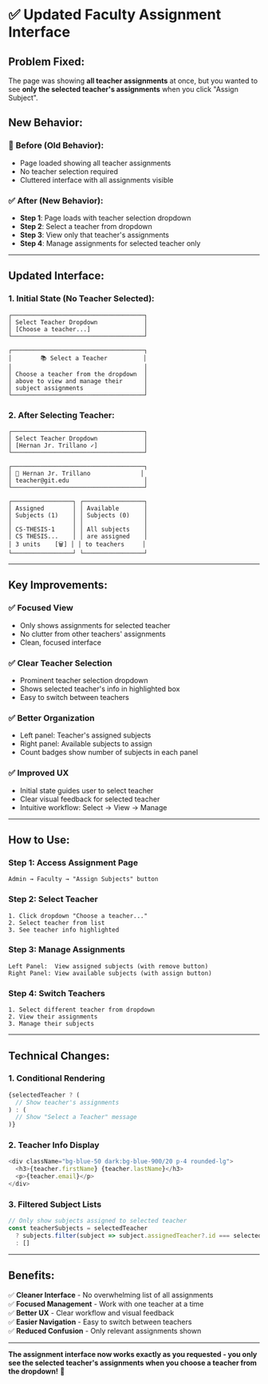 # ✅ Updated Faculty Assignment Interface

## Problem Fixed:
The page was showing **all teacher assignments** at once, but you wanted to see **only the selected teacher's assignments** when you click "Assign Subject".

## New Behavior:

### 🔄 **Before (Old Behavior):**
- Page loaded showing all teacher assignments
- No teacher selection required
- Cluttered interface with all assignments visible

### ✅ **After (New Behavior):**
- **Step 1**: Page loads with teacher selection dropdown
- **Step 2**: Select a teacher from dropdown
- **Step 3**: View only that teacher's assignments
- **Step 4**: Manage assignments for selected teacher only

---

## Updated Interface:

### 1. **Initial State** (No Teacher Selected):
```
┌─────────────────────────────────────┐
│ Select Teacher Dropdown             │
│ [Choose a teacher...]               │
└─────────────────────────────────────┘

┌─────────────────────────────────────┐
│        📚 Select a Teacher          │
│                                     │
│ Choose a teacher from the dropdown  │
│ above to view and manage their      │
│ subject assignments                 │
└─────────────────────────────────────┘
```

### 2. **After Selecting Teacher**:
```
┌─────────────────────────────────────┐
│ Select Teacher Dropdown             │
│ [Hernan Jr. Trillano ✓]             │
└─────────────────────────────────────┘

┌─────────────────────────────────────┐
│ 👤 Hernan Jr. Trillano              │
│ teacher@git.edu                     │
└─────────────────────────────────────┘

┌─────────────────┐ ┌─────────────────┐
│ Assigned        │ │ Available       │
│ Subjects (1)    │ │ Subjects (0)    │
│                 │ │                 │
│ CS-THESIS-1     │ │ All subjects    │
│ CS THESIS...    │ │ are assigned    │
│ 3 units    [🗑] │ │ to teachers     │
└─────────────────┘ └─────────────────┘
```

---

## Key Improvements:

### ✅ **Focused View**
- Only shows assignments for selected teacher
- No clutter from other teachers' assignments
- Clean, focused interface

### ✅ **Clear Teacher Selection**
- Prominent teacher selection dropdown
- Shows selected teacher's info in highlighted box
- Easy to switch between teachers

### ✅ **Better Organization**
- Left panel: Teacher's assigned subjects
- Right panel: Available subjects to assign
- Count badges show number of subjects in each panel

### ✅ **Improved UX**
- Initial state guides user to select teacher
- Clear visual feedback for selected teacher
- Intuitive workflow: Select → View → Manage

---

## How to Use:

### Step 1: Access Assignment Page
```
Admin → Faculty → "Assign Subjects" button
```

### Step 2: Select Teacher
```
1. Click dropdown "Choose a teacher..."
2. Select teacher from list
3. See teacher info highlighted
```

### Step 3: Manage Assignments
```
Left Panel:  View assigned subjects (with remove button)
Right Panel: View available subjects (with assign button)
```

### Step 4: Switch Teachers
```
1. Select different teacher from dropdown
2. View their assignments
3. Manage their subjects
```

---

## Technical Changes:

### 1. **Conditional Rendering**
```typescript
{selectedTeacher ? (
  // Show teacher's assignments
) : (
  // Show "Select a Teacher" message
)}
```

### 2. **Teacher Info Display**
```typescript
<div className="bg-blue-50 dark:bg-blue-900/20 p-4 rounded-lg">
  <h3>{teacher.firstName} {teacher.lastName}</h3>
  <p>{teacher.email}</p>
</div>
```

### 3. **Filtered Subject Lists**
```typescript
// Only show subjects assigned to selected teacher
const teacherSubjects = selectedTeacher 
  ? subjects.filter(subject => subject.assignedTeacher?.id === selectedTeacher)
  : []
```

---

## Benefits:

✅ **Cleaner Interface** - No overwhelming list of all assignments  
✅ **Focused Management** - Work with one teacher at a time  
✅ **Better UX** - Clear workflow and visual feedback  
✅ **Easier Navigation** - Easy to switch between teachers  
✅ **Reduced Confusion** - Only relevant assignments shown  

---

**The assignment interface now works exactly as you requested - you only see the selected teacher's assignments when you choose a teacher from the dropdown!** 🎉



